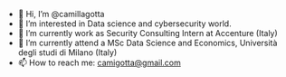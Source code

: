 - 👋 Hi, I’m @camillagotta
- 👀 I’m interested in Data science and cybersecurity world.
- 🌱 I’m currently work as Security Consulting Intern at Accenture (Italy) 
- 🌱 I’m currently attend a MSc Data Science and Economics, Università degli studi di Milano (Italy)
- 📫 How to reach me: camigotta@gmail.com

<!---
camillagotta/camillagotta is a ✨ special ✨ repository because its `README.md` (this file) appears on your GitHub profile.
You can click the Preview link to take a look at your changes.
--->
